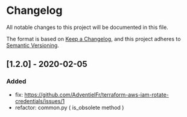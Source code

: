 # Changelog
All notable changes to this project will be documented in this file.

The format is based on [Keep a Changelog](https://keepachangelog.com/en/1.0.0/),
and this project adheres to [Semantic Versioning](https://semver.org/spec/v2.0.0.html).

## [1.2.0] - 2020-02-05
### Added

- fix: https://github.com/AdventielFr/terraform-aws-iam-rotate-credentials/issues/1
- refactor: common.py ( is_obsolete method )
